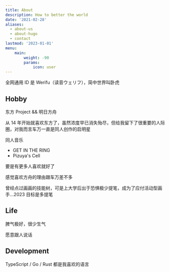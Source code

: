 ```yaml
---
title: About
description: How to better the world
date: '2021-02-28'
aliases:
  - about-us
  - about-hugo
  - contact
lastmod: '2023-01-01'
menu:
    main: 
        weight: -90
        params:
            icon: user
---
```


全网通用 ID 是 Werifu（读音ウェリフ），简中世界叫卧虎

## Hobby

东方 Project && 明日方舟

从 14 年开始就喜欢东方了，虽然浓度早已消失殆尽，但给我留下了很重要的人际圈，对我而言车万一直是同人创作的启明星

同人音乐
* GET IN THE RING
* Pizuya's Cell

要是有更多人喜欢就好了

感觉喜欢方舟的理由跟车万差不多

曾经点过画画的技能树，可是上大学后出于恐惧极少提笔，成为了应付活动型画手…2023 目标是多提笔


## Life

脾气极好，很少生气

愿意跟人说话

## Development

TypeScript / Go / Rust 都是我喜欢的语言
